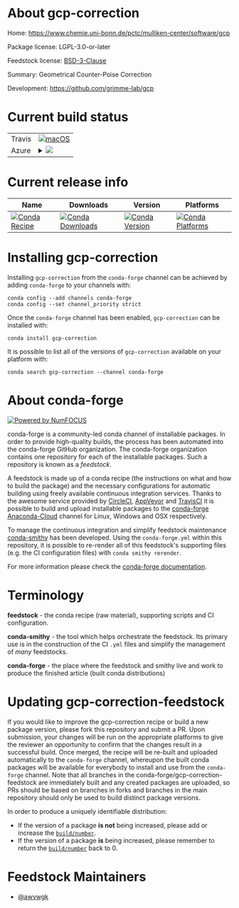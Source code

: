 About gcp-correction
====================

Home: https://www.chemie.uni-bonn.de/pctc/mulliken-center/software/gcp

Package license: LGPL-3.0-or-later

Feedstock license: [BSD-3-Clause](https://github.com/conda-forge/gcp-correction-feedstock/blob/master/LICENSE.txt)

Summary: Geometrical Counter-Poise Correction

Development: https://github.com/grimme-lab/gcp

Current build status
====================


<table><tr>
    <td>Travis</td>
    <td>
      <a href="https://travis-ci.com/conda-forge/gcp-correction-feedstock">
        <img alt="macOS" src="https://img.shields.io/travis/com/conda-forge/gcp-correction-feedstock/master.svg?label=macOS">
      </a>
    </td>
  </tr>
    
  <tr>
    <td>Azure</td>
    <td>
      <details>
        <summary>
          <a href="https://dev.azure.com/conda-forge/feedstock-builds/_build/latest?definitionId=11846&branchName=master">
            <img src="https://dev.azure.com/conda-forge/feedstock-builds/_apis/build/status/gcp-correction-feedstock?branchName=master">
          </a>
        </summary>
        <table>
          <thead><tr><th>Variant</th><th>Status</th></tr></thead>
          <tbody><tr>
              <td>linux_64</td>
              <td>
                <a href="https://dev.azure.com/conda-forge/feedstock-builds/_build/latest?definitionId=11846&branchName=master">
                  <img src="https://dev.azure.com/conda-forge/feedstock-builds/_apis/build/status/gcp-correction-feedstock?branchName=master&jobName=linux&configuration=linux_64_" alt="variant">
                </a>
              </td>
            </tr><tr>
              <td>linux_aarch64</td>
              <td>
                <a href="https://dev.azure.com/conda-forge/feedstock-builds/_build/latest?definitionId=11846&branchName=master">
                  <img src="https://dev.azure.com/conda-forge/feedstock-builds/_apis/build/status/gcp-correction-feedstock?branchName=master&jobName=linux&configuration=linux_aarch64_" alt="variant">
                </a>
              </td>
            </tr><tr>
              <td>linux_ppc64le</td>
              <td>
                <a href="https://dev.azure.com/conda-forge/feedstock-builds/_build/latest?definitionId=11846&branchName=master">
                  <img src="https://dev.azure.com/conda-forge/feedstock-builds/_apis/build/status/gcp-correction-feedstock?branchName=master&jobName=linux&configuration=linux_ppc64le_" alt="variant">
                </a>
              </td>
            </tr><tr>
              <td>osx_64</td>
              <td>
                <a href="https://dev.azure.com/conda-forge/feedstock-builds/_build/latest?definitionId=11846&branchName=master">
                  <img src="https://dev.azure.com/conda-forge/feedstock-builds/_apis/build/status/gcp-correction-feedstock?branchName=master&jobName=osx&configuration=osx_64_" alt="variant">
                </a>
              </td>
            </tr><tr>
              <td>win_64</td>
              <td>
                <a href="https://dev.azure.com/conda-forge/feedstock-builds/_build/latest?definitionId=11846&branchName=master">
                  <img src="https://dev.azure.com/conda-forge/feedstock-builds/_apis/build/status/gcp-correction-feedstock?branchName=master&jobName=win&configuration=win_64_" alt="variant">
                </a>
              </td>
            </tr>
          </tbody>
        </table>
      </details>
    </td>
  </tr>
</table>

Current release info
====================

| Name | Downloads | Version | Platforms |
| --- | --- | --- | --- |
| [![Conda Recipe](https://img.shields.io/badge/recipe-gcp--correction-green.svg)](https://anaconda.org/conda-forge/gcp-correction) | [![Conda Downloads](https://img.shields.io/conda/dn/conda-forge/gcp-correction.svg)](https://anaconda.org/conda-forge/gcp-correction) | [![Conda Version](https://img.shields.io/conda/vn/conda-forge/gcp-correction.svg)](https://anaconda.org/conda-forge/gcp-correction) | [![Conda Platforms](https://img.shields.io/conda/pn/conda-forge/gcp-correction.svg)](https://anaconda.org/conda-forge/gcp-correction) |

Installing gcp-correction
=========================

Installing `gcp-correction` from the `conda-forge` channel can be achieved by adding `conda-forge` to your channels with:

```
conda config --add channels conda-forge
conda config --set channel_priority strict
```

Once the `conda-forge` channel has been enabled, `gcp-correction` can be installed with:

```
conda install gcp-correction
```

It is possible to list all of the versions of `gcp-correction` available on your platform with:

```
conda search gcp-correction --channel conda-forge
```


About conda-forge
=================

[![Powered by
NumFOCUS](https://img.shields.io/badge/powered%20by-NumFOCUS-orange.svg?style=flat&colorA=E1523D&colorB=007D8A)](https://numfocus.org)

conda-forge is a community-led conda channel of installable packages.
In order to provide high-quality builds, the process has been automated into the
conda-forge GitHub organization. The conda-forge organization contains one repository
for each of the installable packages. Such a repository is known as a *feedstock*.

A feedstock is made up of a conda recipe (the instructions on what and how to build
the package) and the necessary configurations for automatic building using freely
available continuous integration services. Thanks to the awesome service provided by
[CircleCI](https://circleci.com/), [AppVeyor](https://www.appveyor.com/)
and [TravisCI](https://travis-ci.com/) it is possible to build and upload installable
packages to the [conda-forge](https://anaconda.org/conda-forge)
[Anaconda-Cloud](https://anaconda.org/) channel for Linux, Windows and OSX respectively.

To manage the continuous integration and simplify feedstock maintenance
[conda-smithy](https://github.com/conda-forge/conda-smithy) has been developed.
Using the ``conda-forge.yml`` within this repository, it is possible to re-render all of
this feedstock's supporting files (e.g. the CI configuration files) with ``conda smithy rerender``.

For more information please check the [conda-forge documentation](https://conda-forge.org/docs/).

Terminology
===========

**feedstock** - the conda recipe (raw material), supporting scripts and CI configuration.

**conda-smithy** - the tool which helps orchestrate the feedstock.
                   Its primary use is in the construction of the CI ``.yml`` files
                   and simplify the management of *many* feedstocks.

**conda-forge** - the place where the feedstock and smithy live and work to
                  produce the finished article (built conda distributions)


Updating gcp-correction-feedstock
=================================

If you would like to improve the gcp-correction recipe or build a new
package version, please fork this repository and submit a PR. Upon submission,
your changes will be run on the appropriate platforms to give the reviewer an
opportunity to confirm that the changes result in a successful build. Once
merged, the recipe will be re-built and uploaded automatically to the
`conda-forge` channel, whereupon the built conda packages will be available for
everybody to install and use from the `conda-forge` channel.
Note that all branches in the conda-forge/gcp-correction-feedstock are
immediately built and any created packages are uploaded, so PRs should be based
on branches in forks and branches in the main repository should only be used to
build distinct package versions.

In order to produce a uniquely identifiable distribution:
 * If the version of a package **is not** being increased, please add or increase
   the [``build/number``](https://docs.conda.io/projects/conda-build/en/latest/resources/define-metadata.html#build-number-and-string).
 * If the version of a package **is** being increased, please remember to return
   the [``build/number``](https://docs.conda.io/projects/conda-build/en/latest/resources/define-metadata.html#build-number-and-string)
   back to 0.

Feedstock Maintainers
=====================

* [@awvwgk](https://github.com/awvwgk/)

